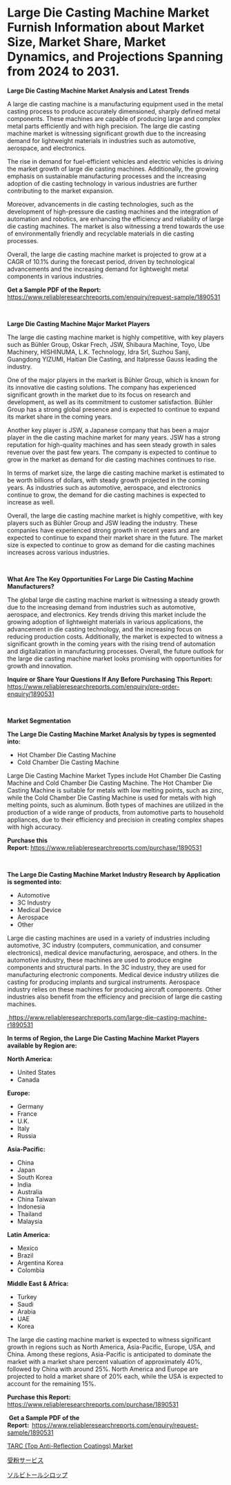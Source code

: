 <p><h1>Large Die Casting Machine Market Furnish Information about Market Size, Market Share, Market Dynamics, and Projections Spanning from 2024 to 2031.</h1></p><p><strong>Large Die Casting Machine Market Analysis and Latest Trends</strong></p>
<p><p>A large die casting machine is a manufacturing equipment used in the metal casting process to produce accurately dimensioned, sharply defined metal components. These machines are capable of producing large and complex metal parts efficiently and with high precision. The large die casting machine market is witnessing significant growth due to the increasing demand for lightweight materials in industries such as automotive, aerospace, and electronics.</p><p>The rise in demand for fuel-efficient vehicles and electric vehicles is driving the market growth of large die casting machines. Additionally, the growing emphasis on sustainable manufacturing processes and the increasing adoption of die casting technology in various industries are further contributing to the market expansion.</p><p>Moreover, advancements in die casting technologies, such as the development of high-pressure die casting machines and the integration of automation and robotics, are enhancing the efficiency and reliability of large die casting machines. The market is also witnessing a trend towards the use of environmentally friendly and recyclable materials in die casting processes.</p><p>Overall, the large die casting machine market is projected to grow at a CAGR of 10.1% during the forecast period, driven by technological advancements and the increasing demand for lightweight metal components in various industries.</p></p>
<p><strong>Get a Sample PDF of the Report:&nbsp;</strong> <a href="https://www.reliableresearchreports.com/enquiry/request-sample/1890531">https://www.reliableresearchreports.com/enquiry/request-sample/1890531</a></p>
<p>&nbsp;</p>
<p><strong>Large Die Casting Machine Major Market Players</strong></p>
<p><p>The large die casting machine market is highly competitive, with key players such as Bühler Group, Oskar Frech, JSW, Shibaura Machine, Toyo, Ube Machinery, HISHINUMA, L.K. Technology, Idra Srl, Suzhou Sanji, Guangdong YIZUMI, Haitian Die Casting, and Italpresse Gauss leading the industry. </p><p>One of the major players in the market is Bühler Group, which is known for its innovative die casting solutions. The company has experienced significant growth in the market due to its focus on research and development, as well as its commitment to customer satisfaction. Bühler Group has a strong global presence and is expected to continue to expand its market share in the coming years.</p><p>Another key player is JSW, a Japanese company that has been a major player in the die casting machine market for many years. JSW has a strong reputation for high-quality machines and has seen steady growth in sales revenue over the past few years. The company is expected to continue to grow in the market as demand for die casting machines continues to rise.</p><p>In terms of market size, the large die casting machine market is estimated to be worth billions of dollars, with steady growth projected in the coming years. As industries such as automotive, aerospace, and electronics continue to grow, the demand for die casting machines is expected to increase as well.</p><p>Overall, the large die casting machine market is highly competitive, with key players such as Bühler Group and JSW leading the industry. These companies have experienced strong growth in recent years and are expected to continue to expand their market share in the future. The market size is expected to continue to grow as demand for die casting machines increases across various industries.</p></p>
<p>&nbsp;</p>
<p><strong>What Are The Key Opportunities For Large Die Casting Machine Manufacturers?</strong></p>
<p><p>The global large die casting machine market is witnessing a steady growth due to the increasing demand from industries such as automotive, aerospace, and electronics. Key trends driving this market include the growing adoption of lightweight materials in various applications, the advancement in die casting technology, and the increasing focus on reducing production costs. Additionally, the market is expected to witness a significant growth in the coming years with the rising trend of automation and digitalization in manufacturing processes. Overall, the future outlook for the large die casting machine market looks promising with opportunities for growth and innovation.</p></p>
<p><strong>Inquire or Share Your Questions If Any Before Purchasing This Report:</strong> <a href="https://www.reliableresearchreports.com/enquiry/pre-order-enquiry/1890531">https://www.reliableresearchreports.com/enquiry/pre-order-enquiry/1890531</a></p>
<p>&nbsp;</p>
<p><strong>Market Segmentation</strong></p>
<p><strong>The Large Die Casting Machine Market Analysis by types is segmented into:</strong></p>
<p><ul><li>Hot Chamber Die Casting Machine</li><li>Cold Chamber Die Casting Machine</li></ul></p>
<p><p>Large Die Casting Machine Market Types include Hot Chamber Die Casting Machine and Cold Chamber Die Casting Machine. The Hot Chamber Die Casting Machine is suitable for metals with low melting points, such as zinc, while the Cold Chamber Die Casting Machine is used for metals with high melting points, such as aluminum. Both types of machines are utilized in the production of a wide range of products, from automotive parts to household appliances, due to their efficiency and precision in creating complex shapes with high accuracy.</p></p>
<p><strong>Purchase this Report:&nbsp;</strong><a href="https://www.reliableresearchreports.com/purchase/1890531">https://www.reliableresearchreports.com/purchase/1890531</a></p>
<p>&nbsp;</p>
<p><strong>The Large Die Casting Machine Market Industry Research by Application is segmented into:</strong></p>
<p><ul><li>Automotive</li><li>3C Industry</li><li>Medical Device</li><li>Aerospace</li><li>Other</li></ul></p>
<p><p>Large die casting machines are used in a variety of industries including automotive, 3C industry (computers, communication, and consumer electronics), medical device manufacturing, aerospace, and others. In the automotive industry, these machines are used to produce engine components and structural parts. In the 3C industry, they are used for manufacturing electronic components. Medical device industry utilizes die casting for producing implants and surgical instruments. Aerospace industry relies on these machines for producing aircraft components. Other industries also benefit from the efficiency and precision of large die casting machines.</p></p>
<p><a href="https://www.reliableresearchreports.com/large-die-casting-machine-r1890531">&nbsp;https://www.reliableresearchreports.com/large-die-casting-machine-r1890531</a></p>
<p><strong>In terms of Region, the Large Die Casting Machine Market Players available by Region are:</strong></p>
<p>
    <p> <strong> North America: </strong>
        <ul>
            <li>United States</li>
            <li>Canada</li>
        </ul>
        </p> 
    <p> <strong> Europe: </strong>
        <ul>
            <li>Germany</li>
            <li>France</li>
            <li>U.K.</li>
            <li>Italy</li>
            <li>Russia</li>
        </ul>
        </p> 
    <p> <strong> Asia-Pacific: </strong>
        <ul>
            <li>China</li>
            <li>Japan</li>
            <li>South Korea</li>
            <li>India</li>
            <li>Australia</li>
            <li>China Taiwan</li>
            <li>Indonesia</li>
            <li>Thailand</li>
            <li>Malaysia</li>
        </ul>
        </p> 
    <p> <strong> Latin America: </strong>
        <ul>
            <li>Mexico</li>
            <li>Brazil</li>
            <li>Argentina Korea</li>
            <li>Colombia</li>
        </ul>
        </p> 
    <p> <strong> Middle East & Africa: </strong>
        <ul>
            <li>Turkey</li>
            <li>Saudi</li>
            <li>Arabia</li>
            <li>UAE</li>
            <li>Korea</li>
        </ul>
    </p>
    </p>
<p><p>The large die casting machine market is expected to witness significant growth in regions such as North America, Asia-Pacific, Europe, USA, and China. Among these regions, Asia-Pacific is anticipated to dominate the market with a market share percent valuation of approximately 40%, followed by China with around 25%. North America and Europe are projected to hold a market share of 20% each, while the USA is expected to account for the remaining 15%.</p></p>
<p><strong>Purchase this Report: </strong><a href="https://www.reliableresearchreports.com/purchase/1890531">https://www.reliableresearchreports.com/purchase/1890531</a></p>
<p>&nbsp;<strong>Get a Sample PDF of the Report:&nbsp;&nbsp;</strong><a href="https://www.reliableresearchreports.com/enquiry/request-sample/1890531">https://www.reliableresearchreports.com/enquiry/request-sample/1890531</a></p>
<p><strong></strong></p>
<p><p><a href="https://chivalrous-flock-a86.notion.site/TARC-Top-Anti-Reflection-Coatings-Market-Size-CAGR-Trends-2024-2030-868056dd354e4325a43b2c12aeb66253">TARC (Top Anti-Reflection Coatings) Market</a></p><p><a href="https://github.com/leigh4852023/Market-Research-Report-List-1/blob/main/768378444700.md">受粉サービス</a></p><p><a href="https://github.com/alyle7648/Market-Research-Report-List-1/blob/main/308592844698.md">ソルビトールシロップ</a></p></p>